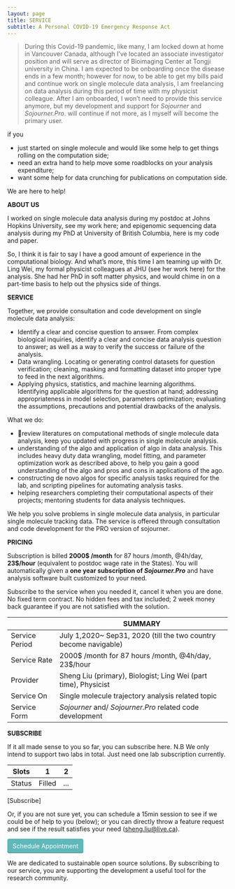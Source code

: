 ```yaml
---
layout: page
title: SERVICE
subtitle: A Personal COVID-19 Emergency Response Act
---
```


> During this Covid-19 pandemic, like many, I am locked down at home in Vancouver Canada, although I’ve located an associate investigator position and will serve as director of Bioimaging Center at Tongji university in China. I am expected to be onboarding once the disease ends in a few month; however for now, to be able to get my bills paid and continue work on single molecule data analysis, I am freelancing on data analysis during this period of time with my physicist colleague. After I am onboarded, I won’t need to provide this service anymore, but my development and support for *Sojourner* and *Sojourner.Pro*. will continue if not more, as I myself will become the primary user.

if you 

- just started on single molecule and would like some help to get things rolling on the computation side;
- need an extra hand to help move some roadblocks on your analysis expenditure; 
- want some help for data crunching for publications on computation side. 

We are here to help! 

**ABOUT US**

I worked on single molecule data analysis during my postdoc at Johns Hopkins University, see my work here; and epigenomic sequencing data analysis during my PhD at University of British Columbia, here is my code and paper.

So, I think it is fair to say I have a good amount of experience in the computational biology. And what’s more, this time I am teaming up with Dr. Ling Wei, my formal physicist colleagues at JHU (see her work here) for the analysis. She had her PhD in soft matter physics, and would chime in on a part-time basis to help out the physics side of things.

**SERVICE**

Together, we provide consultation and code development on single molecule data analysis:

* Identify a clear and concise question to answer. From complex biological inquiries, identify a clear and concise data analysis question to answer; as well as a way to verify the success or failure of the analysis. 
* Data wrangling. Locating or generating control datasets for question verification; cleaning, masking and formatting dataset into proper type to feed in the next algorithms. 
* Applying physics, statistics, and machine learning algorithms. Identifying applicable algorithms for the question at hand; addressing appropriateness in model selection, parameters optimization; evaluating the assumptions, precautions and potential drawbacks of the analysis.

What we do:

- review literatures on computational methods of single molecule data analysis, keep you updated with progress in single molecule analysis. 
- understanding of the algo and application of algo in data analysis. This includes heavy duty data wrangling, model fitting, and parameter optimization work as described above, to help you gain a good understanding of the algo and pros and cons in applications of the ago. 
- constructing de novo algos for specific analysis tasks required for the lab, and scripting pipelines for automating analysis tasks.
- helping researchers completing their computational aspects of their projects; mentoring students for data analysis techniques. 

We help you solve problems in single molecule data analysis, in particular single molecule tracking data. The service is offered through consultation and code development for the PRO version of sojourner. 

**PRICING**

Subscription is billed **2000$ /month** for 87 hours /month, @4h/day, **23$/hour** (equivalent to postdoc wage rate in the States). You will automatically given a **one year subscription of *Sojourner.Pro*** and have analysis software built customized to your need.

Subscribe to the service when you needed it, cancel it when you are done. No fixed term contract. No hidden fees and tax included; 2 week money back guarantee if you are not satisfied with the solution. 

|                | SUMMARY                                                      |
| -------------- | ------------------------------------------------------------ |
| Service Period | July 1,2020~ Sep31, 2020 (till the two country become navigable) |
| Service Rate   | 2000$ /month for 87 hours /month, @4h/day, 23$/hour          |
| Provider       | Sheng Liu (primary), Biologist; Ling Wei (part time), Physicist |
| Service On     | Single molecule trajectory analysis related topic            |
| Service Form   | *Sojourner* and/ *Sojourner.Pro* related code development    |



**SUBSCRIBE**

If it all made sense to you so far, you can subscribe here. N.B We only intend to support two labs in total. Just need one lab subscription currently. 

| Slots  | 1      | 2    |
| ------ | ------ | ---- |
| Status | Filled | ...  |

[Subscribe]

Or, if you are not sure yet, you can schedule a 15min session to see if we could be of help to you (below); or you can directly throw a feature request and see if the result satisfies your need (sheng.liu@live.ca).

<a href="https://app.acuityscheduling.com/schedule.php?owner=19997944" target="_blank" class="acuity-embed-button" style="background: #5fb8b9; color: #fff; padding: 8px 12px; border: 0px; -webkit-box-shadow: 0 -2px 0 rgba(0,0,0,0.15) inset;-moz-box-shadow: 0 -2px 0 rgba(0,0,0,0.15) inset;box-shadow: 0 -2px 0 rgba(0,0,0,0.15) inset;border-radius: 4px; text-decoration: none; display: inline-block;">Schedule Appointment</a><link rel="stylesheet" href="https://embed.acuityscheduling.com/embed/button/19997944.css" id="acuity-button-styles" /><script src="https://embed.acuityscheduling.com/embed/button/19997944.js" async></script>

We are dedicated to sustainable open source solutions. By subscribing to our service, you are supporting the development a useful tool for the research community. 

